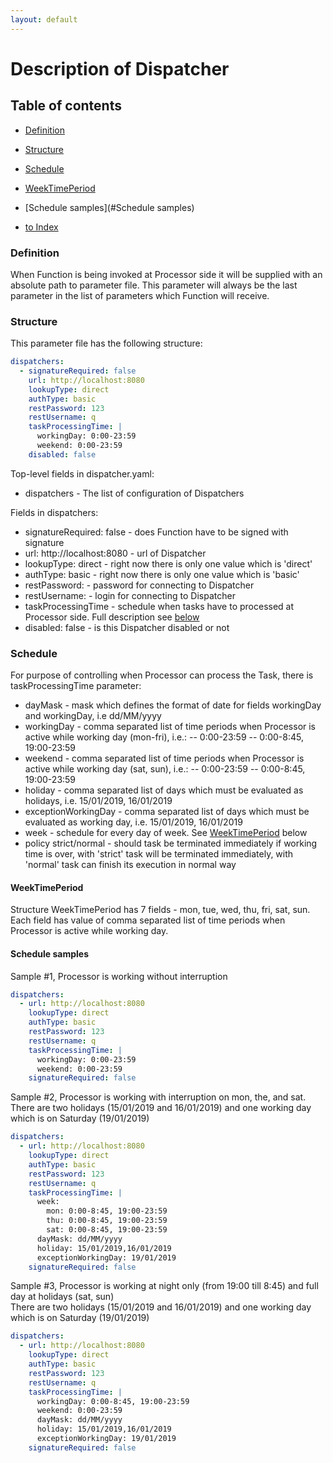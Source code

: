 ```yaml
---
layout: default
---
```


# Description of Dispatcher

## Table of contents

- [Definition](#definition)
- [Structure](#structure)
- [Schedule](#Schedule)
- [WeekTimePeriod](#WeekTimePeriod)
- [Schedule samples](#Schedule samples)

- [to Index](/index)


### Definition

When Function is being invoked at Processor side it will be supplied with an absolute path to parameter file. 
This parameter will always be the last parameter in the list of parameters which Function will receive.

### Structure

This parameter file has the following structure:   

```yaml
dispatchers:   
  - signatureRequired: false
    url: http://localhost:8080   
    lookupType: direct   
    authType: basic   
    restPassword: 123   
    restUsername: q   
    taskProcessingTime: |   
      workingDay: 0:00-23:59   
      weekend: 0:00-23:59   
    disabled: false
```

Top-level fields in dispatcher.yaml:   
- dispatchers - The list of configuration of Dispatchers
      
Fields in dispatchers:
- signatureRequired: false - does Function have to be signed with signature  
- url: http://localhost:8080 <string> - url of Dispatcher  
- lookupType: direct - right now there is only one value which is 'direct'  
- authType: basic - right now there is only one value which is 'basic'  
- restPassword: <string> - password for connecting to Dispatcher  
- restUsername: <String> - login for connecting to Dispatcher  
- taskProcessingTime <String> - schedule when tasks have to processed at Processor side. 
    Full description see [below](#schedule)   
- disabled: false - is this Dispatcher disabled or not
      
      
### Schedule   
      
For purpose of controlling when Processor can process the Task, there is taskProcessingTime parameter:

- dayMask - mask which defines the format of date for fields workingDay and workingDay, i.e dd/MM/yyyy   
- workingDay - comma separated list of time periods when Processor is active while working day (mon-fri), i.e.:
    -- 0:00-23:59 
    -- 0:00-8:45, 19:00-23:59 
- weekend - comma separated list of time periods when Processor is active while working day (sat, sun), i.e.:
    -- 0:00-23:59 
    -- 0:00-8:45, 19:00-23:59 
- holiday - comma separated list of days which must be evaluated as holidays, i.e. 15/01/2019, 16/01/2019
- exceptionWorkingDay - comma separated list of days which must be evaluated as working day, 
    i.e. 15/01/2019, 16/01/2019
- week <WeekTimePeriod> - schedule for every day of week. See [WeekTimePeriod](#WeekTimePeriod) below
- policy strict/normal - should task be terminated immediately if working time is over,
             with 'strict' task will be terminated immediately, with 'normal' task can finish its execution in normal way      

#### WeekTimePeriod
Structure WeekTimePeriod has 7 fields - mon, tue, wed, thu, fri, sat, sun. 
Each field has value of comma separated list of time periods when Processor is active while working day.

#### Schedule samples

Sample \#1, Processor is working without interruption

```yaml
dispatchers:   
  - url: http://localhost:8080   
    lookupType: direct   
    authType: basic   
    restPassword: 123   
    restUsername: q   
    taskProcessingTime: |   
      workingDay: 0:00-23:59   
      weekend: 0:00-23:59   
    signatureRequired: false   
```   

Sample \#2, Processor is working with interruption on mon, the, and sat. 
There are two holidays (15/01/2019 and 16/01/2019) and one working day which is on Saturday (19/01/2019)  

```yaml
dispatchers:   
  - url: http://localhost:8080   
    lookupType: direct   
    authType: basic   
    restPassword: 123   
    restUsername: q   
    taskProcessingTime: |   
      week:
        mon: 0:00-8:45, 19:00-23:59
        thu: 0:00-8:45, 19:00-23:59
        sat: 0:00-8:45, 19:00-23:59
      dayMask: dd/MM/yyyy
      holiday: 15/01/2019,16/01/2019
      exceptionWorkingDay: 19/01/2019
    signatureRequired: false   
```

Sample \#3, Processor is working at night only (from 19:00 till 8:45) and full day at holidays (sat, sun)  
There are two holidays (15/01/2019 and 16/01/2019) and one working day which is on Saturday (19/01/2019)  

```yaml
dispatchers:   
  - url: http://localhost:8080   
    lookupType: direct   
    authType: basic   
    restPassword: 123   
    restUsername: q   
    taskProcessingTime: |   
      workingDay: 0:00-8:45, 19:00-23:59
      weekend: 0:00-23:59
      dayMask: dd/MM/yyyy
      holiday: 15/01/2019,16/01/2019
      exceptionWorkingDay: 19/01/2019
    signatureRequired: false   
```


